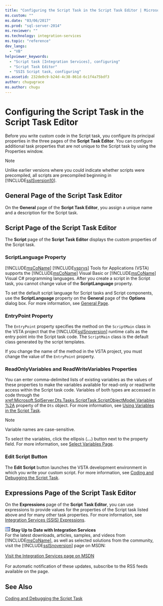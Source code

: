 ```yaml
---
title: "Configuring the Script Task in the Script Task Editor | Microsoft Docs"
ms.custom: ""
ms.date: "03/06/2017"
ms.prod: "sql-server-2014"
ms.reviewer: ""
ms.technology: integration-services
ms.topic: "reference"
dev_langs: 
  - "VB"
helpviewer_keywords: 
  - "Script task [Integration Services], configuring"
  - "Script Task Editor"
  - "SSIS Script task, configuring"
ms.assetid: 232de0c9-b24d-4c38-861d-6c1f4a75bdf3
author: chugugrace
ms.author: chugu
---
```

# Configuring the Script Task in the Script Task Editor
  Before you write custom code in the Script task, you configure its principal properties in the three pages of the **Script Task Editor**. You can configure additional task properties that are not unique to the Script task by using the Properties window.

> [!NOTE]
>  Unlike earlier versions where you could indicate whether scripts were precompiled, all scripts are precompiled beginning in [!INCLUDE[ssISversion10](../../../includes/ssisversion10-md.md)].

## General Page of the Script Task Editor
 On the **General** page of the **Script Task Editor**, you assign a unique name and a description for the Script task.

## Script Page of the Script Task Editor
 The **Script** page of the **Script Task Editor** displays the custom properties of the Script task.

### ScriptLanguage Property
 [!INCLUDE[msCoName](../../../includes/msconame-md.md)] [!INCLUDE[vsprvs](../../../includes/vsprvs-md.md)] Tools for Applications (VSTA) supports the [!INCLUDE[msCoName](../../../includes/msconame-md.md)] Visual Basic or [!INCLUDE[msCoName](../../../includes/msconame-md.md)] Visual C# programming languages. After you create a script in the Script task, you cannot change value of the **ScriptLanguage** property.

 To set the default script language for Script tasks and Script components, use the **ScriptLanguage** property on the **General** page of the **Options** dialog box. For more information, see [General Page](../../general-page-of-integration-services-designers-options.md).

### EntryPoint Property
 The `EntryPoint` property specifies the method on the `ScriptMain` class in the VSTA project that the [!INCLUDE[ssISnoversion](../../../includes/ssisnoversion-md.md)] runtime calls as the entry point into the Script task code. The `ScriptMain` class is the default class generated by the script templates.

 If you change the name of the method in the VSTA project, you must change the value of the `EntryPoint` property.

### ReadOnlyVariables and ReadWriteVariables Properties
 You can enter comma-delimited lists of existing variables as the values of these properties to make the variables available for read-only or read/write access within the Script task code. Variables of both types are accessed in code through the <xref:Microsoft.SqlServer.Dts.Tasks.ScriptTask.ScriptObjectModel.Variables%2A> property of the `Dts` object. For more information, see [Using Variables in the Script Task](../../extending-packages-scripting/task/using-variables-in-the-script-task.md).

> [!NOTE]
>  Variable names are case-sensitive.

 To select the variables, click the ellipsis (**...**) button next to the property field. For more information, see [Select Variables Page](../../control-flow/select-variables-page.md).

### Edit Script Button
 The **Edit Script** button launches the VSTA development environment in which you write your custom script. For more information, see [Coding and Debugging the Script Task](coding-and-debugging-the-script-task.md).

## Expressions Page of the Script Task Editor
 On the **Expressions** page of the **Script Task Editor**, you can use expressions to provide values for the properties of the Script task listed above and for many other task properties. For more information, see [Integration Services &#40;SSIS&#41; Expressions](../../expressions/integration-services-ssis-expressions.md).

![Integration Services icon (small)](../../media/dts-16.gif "Integration Services icon (small)")  **Stay Up to Date with Integration Services**<br /> For the latest downloads, articles, samples, and videos from [!INCLUDE[msCoName](../../../includes/msconame-md.md)], as well as selected solutions from the community, visit the [!INCLUDE[ssISnoversion](../../../includes/ssisnoversion-md.md)] page on MSDN:<br /><br /> [Visit the Integration Services page on MSDN](https://go.microsoft.com/fwlink/?LinkId=136655)<br /><br /> For automatic notification of these updates, subscribe to the RSS feeds available on the page.

## See Also
 [Coding and Debugging the Script Task](coding-and-debugging-the-script-task.md)



